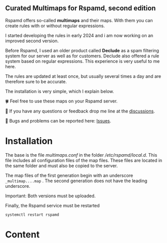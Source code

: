 ## Curated Multimaps for Rspamd, second edition

Rspamd offers so-called **multimaps** and their maps. With them you can create rules with or without regular expressions.

I started developing the rules in early 2024 and i am now working on an improved second version.

Before Rspamd, I used an older product called **Declude** as a spam filtering system for our server as well as for customers. Declude also offered a rule system based on regular expressions. This experience is very useful to me here.

The rules are updated at least once, but usually several times a day and are therefore sure to be accurate.

The installation is very simple, which I explain below.

🍀 Feel free to use these maps on your Rspamd server.

📢 If you have any questions or feedback drop me line at the [discussions](https://github.com/martinschaible/rspamd-rules/discussions).

🐛 Bugs and problems can be reported here: [Issues](https://github.com/martinschaible/rspamd-rules/issues).

# Installation
The base is the file *multimaps.conf* in the folder */etc/rspamd/local.d*. This file includes all configuration files of the map files. These files are located in the same folder and must also be copied to the server.

The map files of the first generation begin with an underscore `_multimap....map` . The second generation does not have the leading underscore.

Important: Both versions must be uploaded.

Finally, the Rspamd service must be restarted

`systemctl restart rspamd`

# Content
